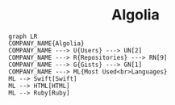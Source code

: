<h1 align="center">Algolia</h1>

```mermaid
graph LR
COMPANY_NAME{Algolia}
COMPANY_NAME ---> U{Users} ---> UN[2]
COMPANY_NAME ---> R{Repositories} ---> RN[9]
COMPANY_NAME ---> G{Gists} ---> GN[1]
COMPANY_NAME ---> ML{Most Used<br>Languages}
ML --> Swift[Swift]
ML --> HTML[HTML]
ML --> Ruby[Ruby]
```
